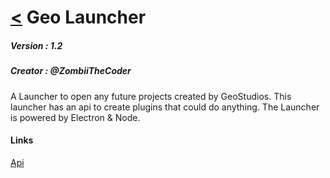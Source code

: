 
# [<](../../readme.md) Geo Launcher

##### Version : 1.2
##### Creator : @ZombiiTheCoder

A Launcher to open any future projects created by GeoStudios. This launcher has an api to create plugins that could do anything. The Launcher is powered by Electron & Node.

#### Links

[Api]()